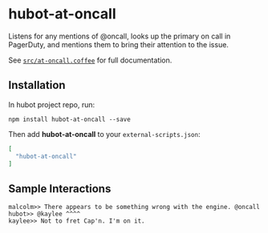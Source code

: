 # hubot-at-oncall

Listens for any mentions of @oncall, looks up the primary on call in PagerDuty, and mentions them to bring their attention to the issue.

See [`src/at-oncall.coffee`](src/at-oncall.coffee) for full documentation.

## Installation

In hubot project repo, run:

`npm install hubot-at-oncall --save`

Then add **hubot-at-oncall** to your `external-scripts.json`:

```json
[
  "hubot-at-oncall"
]
```

## Sample Interactions

```
malcolm>> There appears to be something wrong with the engine. @oncall
hubot>> @kaylee ^^^^
kaylee>> Not to fret Cap'n. I'm on it.
```
